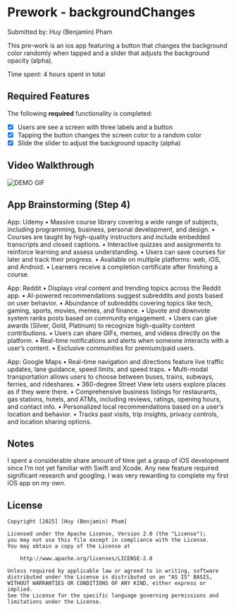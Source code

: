 # Prework - backgroundChanges

Submitted by: Huy (Benjamin) Pham

This pre-work is an ios app featuring a button that changes the background color randomly when tapped and a slider that adjusts the background opacity (alpha).

Time spent: 4 hours spent in total

## Required Features

The following **required** functionality is completed:

- [x] Users are see a screen with three labels and a button
- [x] Tapping the button changes the screen color to a random color
- [x] Slide the slider to adjust the background opacity (alpha)

## Video Walkthrough

![DEMO GIF]("./walkthrough.gif")

## App Brainstorming (Step 4)

App: Udemy
• Massive course library covering a wide range of subjects, including programming, business, personal development, and design.
• Courses are taught by high-quality instructors and include embedded transcripts and closed captions.
• Interactive quizzes and assignments to reinforce learning and assess understanding.
• Users can save courses for later and track their progress.
• Available on multiple platforms: web, iOS, and Android.
• Learners receive a completion certificate after finishing a course.

App: Reddit
• Displays viral content and trending topics across the Reddit app.
• AI-powered recommendations suggest subreddits and posts based on user behavior.
• Abundance of subreddits covering topics like tech, gaming, sports, movies, memes, and finance.
• Upvote and downvote system ranks posts based on community engagement.
• Users can give awards (Silver, Gold, Platinum) to recognize high-quality content contributions.
• Users can share GIFs, memes, and videos directly on the platform.
• Real-time notifications and alerts when someone interacts with a user’s content.
• Exclusive communities for premium/paid users.

App: Google Maps
• Real-time navigation and directions feature live traffic updates, lane guidance, speed limits, and speed traps.
• Multi-modal transportation allows users to choose between buses, trains, subways, ferries, and rideshares.
• 360-degree Street View lets users explore places as if they were there.
• Comprehensive business listings for restaurants, gas stations, hotels, and ATMs, including reviews, ratings, opening hours, and contact info.
• Personalized local recommendations based on a user’s location and behavior.
• Tracks past visits, trip insights, privacy controls, and location sharing options.

## Notes

I spent a considerable share amount of time get a grasp of iOS development since I’m not yet familiar with Swift and Xcode. Any new feature required significant research and googling. I was very rewarding to complete my first iOS app on my own.

## License

    Copyright [2025] [Huy (Benjamin) Pham]

    Licensed under the Apache License, Version 2.0 (the "License");
    you may not use this file except in compliance with the License.
    You may obtain a copy of the License at

        http://www.apache.org/licenses/LICENSE-2.0

    Unless required by applicable law or agreed to in writing, software
    distributed under the License is distributed on an "AS IS" BASIS,
    WITHOUT WARRANTIES OR CONDITIONS OF ANY KIND, either express or implied.
    See the License for the specific language governing permissions and
    limitations under the License.
